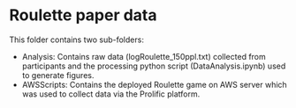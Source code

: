 # Roulette paper data

This folder contains two sub-folders:
  - Analysis: Contains raw data (logRoulette_150ppl.txt) collected from participants and the processing python script (DataAnalysis.ipynb) used to generate figures.
  - AWSScripts: Contains the deployed Roulette game on AWS server which was used to collect data via the Prolific platform.
